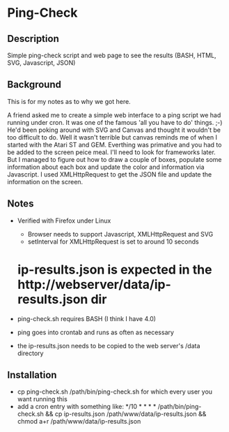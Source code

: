 # Ping-Check

## Description
Simple ping-check script and web page to see the results (BASH, HTML, SVG, Javascript, JSON)

## Background
This is for my notes as to why we got here.

A friend asked me to create a simple web interface to a ping script we had running under cron. It was one of the famous 'all you have to do' things. ;-) He'd been poking around with SVG and Canvas and thought it wouldn't be too difficult to do. Well it wasn't terrible but canvas reminds me of when I started with the Atari ST and GEM. Everthing was primative and you had to be added to the screen peice meal. I'll need to look for frameworks later. But I managed to figure out how to draw a couple of boxes, populate some information about each box and update the color and information via Javascript. I used XMLHttpRequest to get the JSON file and update the information on the screen.

## Notes

* Verified with Firefox under Linux
  * Browser needs to support Javascript, XMLHttpRequest and SVG
  * setInterval for XMLHttpRequest is set to around 10 seconds
  # ip-results.json is expected in the http://webserver/data/ip-results.json dir

* ping-check.sh requires BASH (I think I have 4.0)
* ping goes into crontab and runs as often as necessary
* the ip-results.json needs to be copied to the web server's <webserver root>/data directory

## Installation

* cp ping-check.sh /path/bin/ping-check.sh for which every user you want running this
* add a cron entry with something like:
  */10 * * * * /path/bin/ping-check.sh && cp ip-results.json /path/www/data/ip-results.json && chmod a+r /path/www/data/ip-results.json
